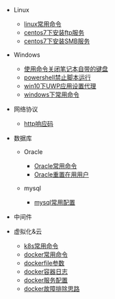 - Linux
  - [linux常用命令](/ops/linux/linux-commands.md)
  - [centos7下安装ftp服务](/ops/linux/linux-install-vsftpd.md)
  - [centos7下安装SMB服务](/ops/linux/linux-install-smb.md)

- Windows
  - [使用命令关闭笔记本自带的键盘](/ops/windows/使用命令关闭笔记本自带的键盘.md)
  - [powershell禁止脚本运行](/ops/windows/powershell禁止脚本运行.md)
  - [win10下UWP应用设置代理](/ops/windows/win10下UWP应用设置代理.md)
  - [windows下常用命令](/ops/windows/windows下常用命令.md)

- 网络协议
  - [http响应码](/ops/network/http-code.md)

- 数据库
  - Oracle
    - [Oracle常用命令](/ops/db/oracle/oracle-commands.md)
    - [Oracle重置在用用户](/ops/db/oracle/oracle-reset-user.md)

  - mysql
    - [mysql常用配置](/ops/db/mysql/mysql常用配置.md)

- 中间件

- 虚拟化&云
  - [k8s常用命令](/ops/cloud/k8s-commands.md)
  - [docker常用命令](/ops/cloud/docker-commands.md)
  - [dockerfile参数](/ops/cloud/dockerfile.md)
  - [docker容器日志](/ops/cloud/docker-container-log.md)
  - [docker服务配置](/ops/cloud/docker-settings.md)
  - [docker故障排除思路](/ops/cloud/docker-troubleshooting.md)